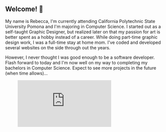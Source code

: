 ## Welcome! 👋
My name is Rebecca, I'm currently attending California Polytechnic State University Pomona and I'm majoring in Computer Science. I started out as a self-taught Graphic Designer, but realized later on that my passion for art is better spent as a hobby instead of a career. While doing part-time graphic design work, I was a full-time stay at home mom. I've coded and developed several websites on the side through out the years. 

However, I never thought I was good enough to be a software developer. Flash forward to today and I'm now well on my way to completing my bachelors in Computer Science. Expect to see more projects in the future (when time allows)...

<figure><embed src="https://wakatime.com/share/@b05b1ba7-b840-4e06-ac76-6d4471fef41a/a7c8a550-b704-4c07-98be-5ab5a4a910f0.svg"></embed></figure>

<!--
**Rebeccals/Rebeccals** is a ✨ _special_ ✨ repository because its `README.md` (this file) appears on your GitHub profile.

Here are some ideas to get you started:

- 🔭 I’m currently working on ...
- 🌱 I’m currently learning ...
- 👯 I’m looking to collaborate on ...
- 🤔 I’m looking for help with ...
- 💬 Ask me about ...
- 📫 How to reach me: ...
- 😄 Pronouns: ...
- ⚡ Fun fact: ...
-->

